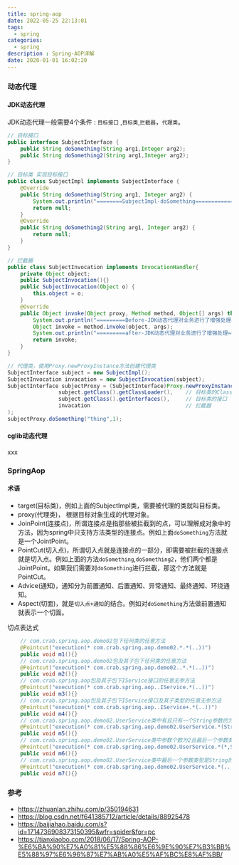 ```yaml
---
title: spring-aop
date: 2022-05-25 22:13:01
tags:
  - spring
categories: 
  - spring
description : Spring-AOP详解
date: 2020-01-01 16:02:20
---
```


### 动态代理
#### JDK动态代理

JDK动态代理一般需要4个条件 : `目标接口` ,`目标类`,`拦截器`，`代理类`。

```java
// 目标接口
public interface SubjectInterface {
    public String doSomething(String arg1,Integer arg2);
    public String doSomething2(String arg1,Integer arg2);
}

// 目标类 实现目标接口
public class SubjectImpl implements SubjectInterface {
    @Override
    public String doSomething(String arg1, Integer arg2) {
        System.out.println("========SubjectImpl-doSomething============");
        return null;
    }
    @Override
    public String doSomething2(String arg1, Integer arg2) {
        return null;
    }
}

// 拦截器
public class SubjectInvocation implements InvocationHandler{
    private Object object;
    public SubjectInvocation(){}
    public SubjectInvocation(Object o) {
        this.object = o;
    }
    @Override
    public Object invoke(Object proxy, Method method, Object[] args) throws Throwable {
    	System.out.println("=========Before-JDK动态代理对业务进行了增强处理=========");
        Object invoke = method.invoke(object, args);
        System.out.println("=========after-JDK动态代理对业务进行了增强处理=========");
        return invoke;
    }
}

// 代理类，使用Proxy.newProxyInstance方法创建代理类
SubjectInterface subject = new SubjectImpl();
SubjectInvocation invacation = new SubjectInvocation(subject);
SubjectInterface subjectProxy = (SubjectInterface)Proxy.newProxyInstance(
                subject.getClass().getClassLoader(),    // 目标类的ClassLoader
                subject.getClass().getInterfaces(),     // 目标类的接口
                invacation                              // 拦截器
);
subjectProxy.doSomething("thing",1);
```

#### cglib动态代理

xxx

### SpringAop

#### 术语

- target(目标类)，例如上面的SubjectImpl类，需要被代理的类就叫目标类。
- proxy(代理类)， 根据目标对象生成的代理对象。
- JoinPoint(连接点)，所谓连接点是指那些被拦截到的点，可以理解成对象中的方法，因为spring中只支持方法类型的连接点。例如上面`doSomething`方法就是一个JointPoint。
- PointCut(切入点)，所谓切入点就是连接点的一部分，即需要被拦截的连接点就是切入点。例如上面的方法`doSomething`,`doSomething2`，他们两个都是JointPoint。如果我们需要对`doSomething`进行拦截，那这个方法就是PointCut。
- Advice(通知)，通知分为前置通知、后置通知、异常通知、最终通知、环绕通知。
- Aspect(切面)，就是`切入点+通知`的结合。例如对`doSomething`方法做前置通知就表示一个切面。



切点表达式

```java
    // com.crab.spring.aop.demo02包下任何类的任意方法
    @Pointcut("execution(* com.crab.spring.aop.demo02.*.*(..))")
    public void m1(){}
    // com.crab.spring.aop.demo02包及其子包下任何类的任意方法
    @Pointcut("execution(* com.crab.spring.aop.demo02..*.*(..))")
    public void m2(){}
    // com.crab.spring.aop包及其子包下IService接口的任意无参方法
    @Pointcut("execution(* com.crab.spring.aop..IService.*(..))")
    public void m3(){}
    // com.crab.spring.aop包及其子包下IService接口及其子类型的任意无参方法
    @Pointcut("execution(* com.crab.spring.aop..IService+.*(..))")
    public void m4(){}
    // com.crab.spring.aop.demo02.UserService类中有且只有一个String参数的方法
    @Pointcut("execution(* com.crab.spring.aop.demo02.UserService.*(String))")    
    public void m5(){}
    // com.crab.spring.aop.demo02.UserService类中参数个数为2且最后一个参数类型是String的方法
    @Pointcut("execution(* com.crab.spring.aop.demo02.UserService.*(*,String))")    
    public void m6(){}
    // com.crab.spring.aop.demo02.UserService类中最后一个参数类型是String的方法
    @Pointcut("execution(* com.crab.spring.aop.demo02.UserService.*(..,String))")    
    public void m7(){}
```



### 参考

- https://zhuanlan.zhihu.com/p/350194631
- https://blog.csdn.net/f641385712/article/details/88925478
- https://baijiahao.baidu.com/s?id=1714736908373150395&wfr=spider&for=pc
- https://tianxiaobo.com/2018/06/17/Spring-AOP-%E6%BA%90%E7%A0%81%E5%88%86%E6%9E%90%E7%B3%BB%E5%88%97%E6%96%87%E7%AB%A0%E5%AF%BC%E8%AF%BB/